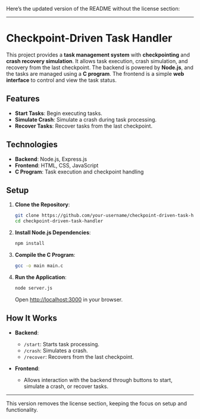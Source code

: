 Here’s the updated version of the README without the license section:

---

# **Checkpoint-Driven Task Handler**

This project provides a **task management system** with **checkpointing** and **crash recovery simulation**. It allows task execution, crash simulation, and recovery from the last checkpoint. The backend is powered by **Node.js**, and the tasks are managed using a **C program**. The frontend is a simple **web interface** to control and view the task status.

## **Features**

- **Start Tasks**: Begin executing tasks.
- **Simulate Crash**: Simulate a crash during task processing.
- **Recover Tasks**: Recover tasks from the last checkpoint.
  
## **Technologies**

- **Backend**: Node.js, Express.js
- **Frontend**: HTML, CSS, JavaScript
- **C Program**: Task execution and checkpoint handling

## **Setup**

1. **Clone the Repository**:
   ```bash
   git clone https://github.com/your-username/checkpoint-driven-task-handler.git
   cd checkpoint-driven-task-handler
   ```

2. **Install Node.js Dependencies**:
   ```bash
   npm install
   ```

3. **Compile the C Program**:
   ```bash
   gcc -o main main.c
   ```

4. **Run the Application**:
   ```bash
   node server.js
   ```

   Open [http://localhost:3000](http://localhost:3000) in your browser.

## **How It Works**

- **Backend**:
  - `/start`: Starts task processing.
  - `/crash`: Simulates a crash.
  - `/recover`: Recovers from the last checkpoint.
  
- **Frontend**: 
  - Allows interaction with the backend through buttons to start, simulate a crash, or recover tasks.

---

This version removes the license section, keeping the focus on setup and functionality.
